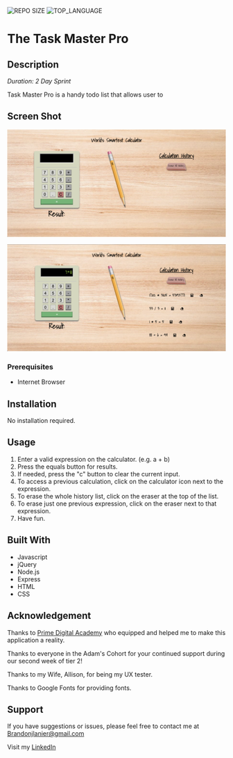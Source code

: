 ![REPO SIZE](https://img.shields.io/github/repo-size/brandon-lanier/weekend-sql-to-do-list.svg?style=flat-square)
![TOP_LANGUAGE](https://img.shields.io/github/languages/top/brandon-lanier/weekend-sql-to-do-list.svg?style=flat-square)
# The Task Master Pro

## Description

_Duration: 2 Day Sprint_

Task Master Pro is a handy todo list that allows user to 
## Screen Shot

![alt text](https://github.com/Brandon-Lanier/weekend-jquery-server-calculator/blob/master/server/public/screenshot1.png?raw=true)

![alt text](https://github.com/Brandon-Lanier/weekend-jquery-server-calculator/blob/master/server/public/screenshot2.png?raw=true)

### Prerequisites

- Internet Browser

## Installation

No installation required.

## Usage

1. Enter a valid expression on the calculator. (e.g. a + b)
2. Press the equals button for results.
3. If needed, press the "c" button to clear the current input.
4. To access a previous calculation, click on the calculator icon next to the expression.
5. To erase the whole history list, click on the eraser at the top of the list.
6. To erase just one previous expression, click on the eraser next to that expression.
7. Have fun.

## Built With

- Javascript
- jQuery
- Node.js
- Express
- HTML
- CSS
## Acknowledgement
Thanks to [Prime Digital Academy](www.primeacademy.io) who equipped and helped me to make this application a reality. 

Thanks to everyone in the Adam's Cohort for your continued support during our second week of tier 2!

Thanks to my Wife, Allison, for being my UX tester.

Thanks to Google Fonts for providing fonts.

## Support
If you have suggestions or issues, please feel free to contact me at [Brandonjlanier@gmail.com](mailto:brandonjlanier@gmail.com)

Visit my [LinkedIn](https://www.linkedin.com/in/brandon-lanier-b5678b26/)

